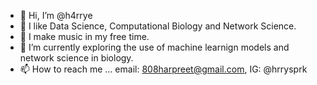 - 👋 Hi, I’m @h4rrye
- 👀 I like Data Science, Computational Biology and Network Science.
- 🎹 I make music in my free time.
- 🌱 I’m currently exploring the use of machine learnign models and network science in biology.
- 📫 How to reach me ... email: 808harpreet@gmail.com, IG: @hrrysprk

<!---
h4rrye/h4rrye is a ✨ special ✨ repository because its `README.md` (this file) appears on your GitHub profile.
You can click the Preview link to take a look at your changes.
--->
